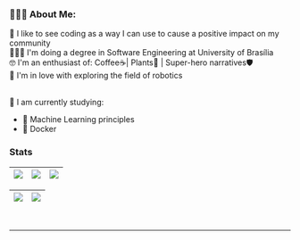 ### 👩🏻‍💻 About Me:
💭 I like to see coding as a way I can use to cause a positive impact on my community <br>
👩🏻‍🎓 I'm doing a degree in Software Engineering at University of Brasília <br>
🤓 I'm an enthusiast of: Coffee☕| Plants🌵 | Super-hero narratives🛡️ <br>
🤖 I'm in love with exploring the field of robotics <br> <br>

📑 I am currently studying:
- 🤖 Machine Learning principles
- 🚀 Docker

<!--### 🌐 Let's take a coffee?: 
[![Discord](https://img.shields.io/badge/Discord-%237289DA.svg?logo=discord&logoColor=white)](https://discord.gg/Suyanne#9896) [![LinkedIn](https://img.shields.io/badge/LinkedIn-%230077B5.svg?logo=linkedin&logoColor=white)](https://linkedin.com/in/suyanne-miranda) 

### 💻 Tech Stack:
![JavaScript](https://img.shields.io/badge/javascript-%23323330.svg?style=for-the-badge&logo=javascript&logoColor=%23F7DF1E) ![TypeScript](https://img.shields.io/badge/typescript-%23007ACC.svg?style=for-the-badge&logo=typescript&logoColor=white) ![HTML5](https://img.shields.io/badge/html5-%23E34F26.svg?style=for-the-badge&logo=html5&logoColor=white) ![CSS3](https://img.shields.io/badge/css3-%231572B6.svg?style=for-the-badge&logo=css3&logoColor=white) <br>
![NodeJS](https://img.shields.io/badge/node.js-6DA55F?style=for-the-badge&logo=node.js&logoColor=white) ![Vue.js](https://img.shields.io/badge/vuejs-%2335495e.svg?style=for-the-badge&logo=vuedotjs&logoColor=%234FC08D) ![Express.js](https://img.shields.io/badge/express.js-%23404d59.svg?style=for-the-badge&logo=express&logoColor=%2361DAFB)<br>
![MongoDB](https://img.shields.io/badge/MongoDB-%234ea94b.svg?style=for-the-badge&logo=mongodb&logoColor=white) ![MySQL](https://img.shields.io/badge/mysql-%2300f.svg?style=for-the-badge&logo=mysql&logoColor=white) ![Docker](https://img.shields.io/badge/docker-%230db7ed.svg?style=for-the-badge&logo=docker&logoColor=white) <br>
![Insomnia](https://img.shields.io/badge/Insomnia-black?style=for-the-badge&logo=insomnia&logoColor=5849BE) ![Figma](https://img.shields.io/badge/figma-%23F24E1E.svg?style=for-the-badge&logo=figma&logoColor=white) ![NPM](https://img.shields.io/badge/NPM-%23000000.svg?style=for-the-badge&logo=npm&logoColor=white) ![Yarn](https://img.shields.io/badge/yarn-%232C8EBB.svg?style=for-the-badge&logo=yarn&logoColor=white) ![JWT](https://img.shields.io/badge/JWT-black?style=for-the-badge&logo=JSON%20web%20tokens) -->

<!-- ### 📊 GitHub Stats: 
<div align="center">
<a href="https://github.com/Suyannesara">
   <img height="160em" src="https://github-readme-streak-stats.herokuapp.com/?user=Suyannesara&theme=dark&hide_border=true"/>
   <img height="160em" src="https://github-readme-stats.vercel.app/api/top-langs/?username=Suyannesara&layout=compact&langs_count=5&theme=dark&count_private=true"/>
</a>
</div>
<br /><br />
<div align="center">
<a href="https://github.com/Suyannesara">
   <img height="160em" src="https://github-readme-streak-stats.herokuapp.com/?user=Suyannesara&theme=dark&hide_border=true"/>
   <img height="160em" src="https://github-readme-stats.vercel.app/api/top-langs/?username=Suyannesara&layout=compact&langs_count=5&theme=dark&count_private=true"/>
</a>
</div> -->

### Stats

| ![](http://github-profile-summary-cards.vercel.app/api/cards/stats?username=Suyannesara&theme=nord_dark) | ![](http://github-profile-summary-cards.vercel.app/api/cards/repos-per-language?username=Suyannesara&hide=Html&theme=nord_dark) | ![](http://github-profile-summary-cards.vercel.app/api/cards/most-commit-language?username=Suyannesara&theme=nord_dark) |
| :-: | :-: | :-: |

| ![](http://github-profile-summary-cards.vercel.app/api/cards/profile-details?username=Suyannesara&theme=nord_dark) | ![](https://github-readme-stats-wheat-one-23.vercel.app?user=Suyannesara&hide_border=true&date_format=M%20j%5B%2C%20Y%5D&background=2D3742&stroke=2D3742&ring=6bbbca&fire=6bbbca&currStreakNum=fff&sideNums=6bbbca&currStreakLabel=6bbbca&sideLabels=fff&dates=fff) |
| :-: | :-: |

<br />

<!-- ![](https://github-readme-stats.vercel.app/api?username=suyannesara&theme=highcontrast&hide_border=true&include_all_commits=true&count_private=true)<br/> -->
<!-- ![](https://github-readme-streak-stats.herokuapp.com/?user=suyannesara&theme=highcontrast&hide_border=true)<br/> -->
<!-- ![](https://github-readme-stats.vercel.app/api/top-langs/?username=Suyannesara&theme=highcontrast&hide_border=true&include_all_commits=true&count_private=true&layout=compact) -->

---
<!-- [![](https://visitcount.itsvg.in/api?id=Suyannesara&icon=3&color=8)](https://visitcount.itsvg.in) -->

<!-- Proudly created with GPRM ( https://gprm.itsvg.in ) -->


